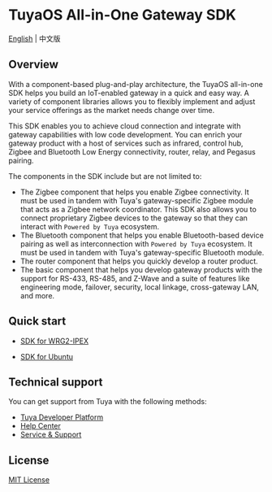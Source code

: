 # TuyaOS All-in-One Gateway SDK

[English](./README.md) | 中文版

## Overview

With a component-based plug-and-play architecture, the TuyaOS all-in-one SDK helps you build an IoT-enabled gateway in a quick and easy way. A variety of component libraries allows you to flexibly implement and adjust your service offerings as the market needs change over time.

This SDK enables you to achieve cloud connection and integrate with gateway capabilities with low code development. You can enrich your gateway product with a host of services such as infrared, control hub, Zigbee and Bluetooth Low Energy connectivity, router, relay, and Pegasus pairing.

The components in the SDK include but are not limited to:

- The Zigbee component that helps you enable Zigbee connectivity. It must be used in tandem with Tuya's gateway-specific Zigbee module that acts as a Zigbee network coordinator. This SDK also allows you to connect proprietary Zigbee devices to the gateway so that they can interact with `Powered by Tuya` ecosystem.
- The Bluetooth component that helps you enable Bluetooth-based device pairing as well as interconnection with `Powered by Tuya` ecosystem. It must be used in tandem with Tuya's gateway-specific Bluetooth module.
- The router component that helps you quickly develop a router product.
- The basic component that helps you develop gateway products with the support for RS-433, RS-485, and Z-Wave and a suite of features like engineering mode, failover, security, local linkage, cross-gateway LAN, and more.

## Quick start

- [SDK for WRG2-IPEX](./WRG2-IPEX/README_zh.md)

- [SDK for Ubuntu](./UBUNTU/README_zh.md)



## Technical support

You can get support from Tuya with the following methods:

+ [Tuya Developer Platform](https://developer.tuya.com/en/)
+ [Help Center](https://support.tuya.com/en/help)
+ [Service & Support](https://service.console.tuya.com)

## License

[MIT License](./LICENSE)
